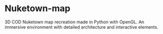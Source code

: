 # Nuketown-map
3D COD Nuketown map recreation made in Python with OpenGL.  An immersive environment with detailed architecture and interactive elements.
